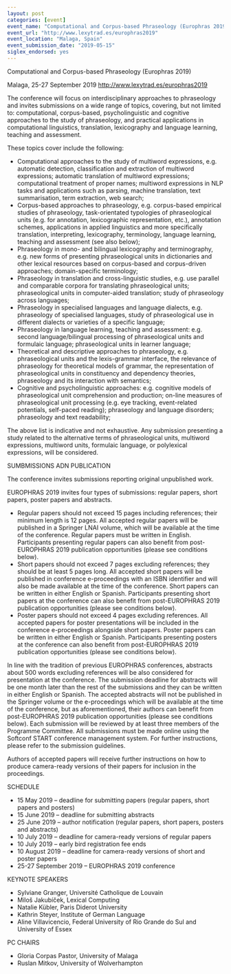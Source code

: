 ```yaml
---
layout: post
categories: [event]
event_name: "Computational and Corpus-based Phraseology (Europhras 2019)"
event_url: "http://www.lexytrad.es/europhras2019"
event_location: "Malaga, Spain"
event_submission_date: "2019-05-15"
siglex_endorsed: yes
---
```

Computational and Corpus-based Phraseology (Europhras 2019)

Malaga, 25-27 September 2019
<http://www.lexytrad.es/europhras2019>  

The conference will focus on interdisciplinary approaches to phraseology and invites submissions on a wide range of topics, covering, but not limited to: computational, corpus-based, psycholinguistic and cognitive approaches to the study of phraseology, and practical applications in computational linguistics, translation, lexicography and language learning, teaching and assessment.

These topics cover include the following:
 * Computational approaches to the study of multiword expressions, e.g. automatic detection, classification and extraction of multiword expressions; automatic translation of multiword expressions; computational treatment of proper names; multiword expressions in NLP tasks and applications such as parsing, machine translation, text summarisation, term extraction, web search;
 * Corpus-based approaches to phraseology, e.g. corpus-based empirical studies of phraseology, task-orientated typologies of phraseological units (e.g. for annotation, lexicographic representation, etc.), annotation schemes, applications in applied linguistics and more specifically translation, interpreting, lexicography, terminology, language learning, teaching and assessment (see also below);
 * Phraseology in mono- and bilingual lexicography and terminography, e.g. new forms of presenting phraseological units in dictionaries and other lexical resources based on corpus-based and corpus-driven approaches; domain-specific terminology;
 * Phraseology in translation and cross-linguistic studies, e.g. use parallel and comparable corpora for translating phraseological units; phraseological units in computer-aided translation; study of phraseology across languages;
 * Phraseology in specialised languages and language dialects, e.g. phraseology of specialised languages, study of phraseological use in different dialects or varieties of a specific language;
 * Phraseology in language learning, teaching and assessment: e.g. second language/bilingual processing of phraseological units and formulaic language; phraseological units in learner language;
 * Theoretical and descriptive approaches to phraseology, e.g. phraseological units and the lexis-grammar interface, the relevance of phraseology for theoretical models of grammar, the representation of phraseological units in constituency and dependency theories, phraseology and its interaction with semantics;
 * Cognitive and psycholinguistic approaches: e.g. cognitive models of phraseological unit comprehension and production; on-line measures of phraseological unit processing (e.g. eye tracking, event-related potentials, self-paced reading); phraseology and language disorders; phraseology and text readability;

The above list is indicative and not exhaustive. Any submission presenting a study related to the alternative terms of phraseological units, multiword expressions, multiword units, formulaic language, or polylexical expressions, will be considered.

SUMBMISSIONS ADN PUBLICATION

The conference invites submissions reporting original unpublished work.

EUROPHRAS 2019 invites four types of submissions: regular papers, short papers, poster papers and abstracts.
 * Regular papers should not exceed 15 pages including references; their minimum length is 12 pages. All accepted regular papers will be published in a Springer LNAI volume, which will be available at the time of the conference. Regular papers must be written in English. Participants presenting regular papers can also benefit from post-EUROPHRAS 2019 publication opportunities (please see conditions below).
 * Short papers should not exceed 7 pages excluding references; they should be at least 5 pages long. All accepted short papers will be published in conference e-proceedings with an ISBN identifier and will also be made available at the time of the conference. Short papers can be written in either English or Spanish. Participants presenting short papers at the conference can also benefit from post-EUROPHRAS 2019 publication opportunities (please see conditions below).
 * Poster papers should not exceed 4 pages excluding references. All accepted papers for poster presentations will be included in the conference e-proceedings alongside short papers. Poster papers can be written in either English or Spanish. Participants presenting posters at the conference can also benefit from post-EUROPHRAS 2019 publication opportunities (please see conditions below).

In line with the tradition of previous EUROPHRAS conferences, abstracts about 500 words excluding references will be also considered for presentation at the conference. The submission deadline for abstracts will be one month later than the rest of the submissions and they can be written in either English or Spanish. The accepted abstracts will not be published in the Springer volume or the e-proceedings which will be available at the time of the conference, but as aforementioned, their authors can benefit from post-EUROPHRAS 2019 publication opportunities (please see conditions below).
Each submission will be reviewed by at least three members of the Programme Committee. All submissions must be made online using the Softconf START conference management system. For further instructions, please refer to the submission guidelines.

Authors of accepted papers will receive further instructions on how to produce camera-ready versions of their papers for inclusion in the proceedings.

SCHEDULE
 * 15 May 2019 – deadline for submitting papers (regular papers, short papers and posters)
 * 15 June 2019 – deadline for submitting abstracts
 * 25 June 2019 – author notification (regular papers, short papers, posters and abstracts)
 * 10 July 2019 – deadline for camera-ready versions of regular papers
 * 10 July 2019 – early bird registration fee ends
 * 10 August 2019 – deadline for camera-ready versions of short and poster papers
 * 25-27 September 2019 – EUROPHRAS 2019 conference

KEYNOTE SPEAKERS
 * Sylviane Granger, Université Catholique de Louvain
 * Miloš Jakubíček, Lexical Computing
 * Natalie Kübler, Paris Diderot University
 * Kathrin Steyer, Institute of German Language
 * Aline Villavicencio, Federal University of Rio Grande do Sul and University of Essex

PC CHAIRS
 * Gloria Corpas Pastor, University of Malaga
 * Ruslan Mitkov, University of Wolverhampton

